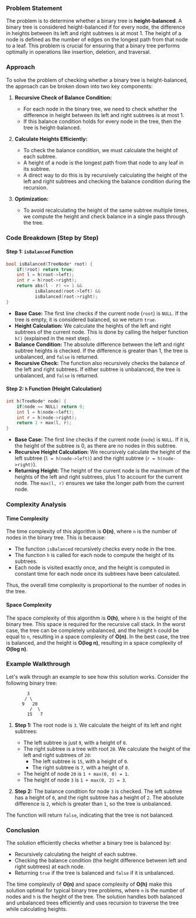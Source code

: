 ### Problem Statement

The problem is to determine whether a binary tree is **height-balanced**. A binary tree is considered height-balanced if for every node, the difference in heights between its left and right subtrees is at most 1. The height of a node is defined as the number of edges on the longest path from that node to a leaf. This problem is crucial for ensuring that a binary tree performs optimally in operations like insertion, deletion, and traversal.

### Approach

To solve the problem of checking whether a binary tree is height-balanced, the approach can be broken down into two key components:
1. **Recursive Check of Balance Condition:** 
   - For each node in the binary tree, we need to check whether the difference in height between its left and right subtrees is at most 1.
   - If this balance condition holds for every node in the tree, then the tree is height-balanced.
   
2. **Calculate Heights Efficiently:**
   - To check the balance condition, we must calculate the height of each subtree. 
   - A height of a node is the longest path from that node to any leaf in its subtree.
   - A direct way to do this is by recursively calculating the height of the left and right subtrees and checking the balance condition during the recursion.
   
3. **Optimization:** 
   - To avoid recalculating the height of the same subtree multiple times, we compute the height and check balance in a single pass through the tree.

### Code Breakdown (Step by Step)

#### Step 1: `isBalanced` Function

```cpp
bool isBalanced(TreeNode* root) {
    if(!root) return true;
    int l = h(root->left);
    int r = h(root->right);
    return abs(l - r) <= 1 &&
           isBalanced(root->left) &&
           isBalanced(root->right);
}
```

- **Base Case:** The first line checks if the current node (`root`) is `NULL`. If the tree is empty, it is considered balanced, so we return `true`.
- **Height Calculation:** We calculate the heights of the left and right subtrees of the current node. This is done by calling the helper function `h()` (explained in the next step).
- **Balance Condition:** The absolute difference between the left and right subtree heights is checked. If the difference is greater than 1, the tree is unbalanced, and `false` is returned.
- **Recursive Check:** The function also recursively checks the balance of the left and right subtrees. If either subtree is unbalanced, the tree is unbalanced, and `false` is returned.

#### Step 2: `h` Function (Height Calculation)

```cpp
int h(TreeNode* node) {
    if(node == NULL) return 0;
    int l = h(node->left);
    int r = h(node->right);
    return 1 + max(l, r);
}
```

- **Base Case:** The first line checks if the current node (`node`) is `NULL`. If it is, the height of the subtree is 0, as there are no nodes in this subtree.
- **Recursive Height Calculation:** We recursively calculate the height of the left subtree (`l = h(node->left)`) and the right subtree (`r = h(node->right)`).
- **Returning Height:** The height of the current node is the maximum of the heights of the left and right subtrees, plus 1 to account for the current node. The `max(l, r)` ensures we take the longer path from the current node.

### Complexity Analysis

#### Time Complexity

The time complexity of this algorithm is **O(n)**, where `n` is the number of nodes in the binary tree. This is because:
- The function `isBalanced` recursively checks every node in the tree.
- The function `h` is called for each node to compute the height of its subtrees. 
- Each node is visited exactly once, and the height is computed in constant time for each node once its subtrees have been calculated.

Thus, the overall time complexity is proportional to the number of nodes in the tree.

#### Space Complexity

The space complexity of this algorithm is **O(h)**, where `h` is the height of the binary tree. This space is required for the recursive call stack. In the worst case, the tree can be completely unbalanced, and the height `h` could be equal to `n`, resulting in a space complexity of **O(n)**. In the best case, the tree is balanced, and the height is **O(log n)**, resulting in a space complexity of **O(log n)**.

### Example Walkthrough

Let's walk through an example to see how this solution works. Consider the following binary tree:

```
        3
       / \
      9   20
         /  \
        15   7
```

1. **Step 1:** The root node is `3`. We calculate the height of its left and right subtrees:
   - The left subtree is just `9`, with a height of `0`.
   - The right subtree is a tree with root `20`. We calculate the height of the left and right subtrees of `20`:
     - The left subtree is `15`, with a height of `0`.
     - The right subtree is `7`, with a height of `0`.
   - The height of node `20` is `1 + max(0, 0) = 1`.
   - The height of node `3` is `1 + max(0, 2) = 3`.

2. **Step 2:** The balance condition for node `3` is checked. The left subtree has a height of `0`, and the right subtree has a height of `2`. The absolute difference is `2`, which is greater than `1`, so the tree is unbalanced.

The function will return `false`, indicating that the tree is not balanced.

### Conclusion

The solution efficiently checks whether a binary tree is balanced by:
- Recursively calculating the height of each subtree.
- Checking the balance condition (the height difference between left and right subtrees) at each node.
- Returning `true` if the tree is balanced and `false` if it is unbalanced.

The time complexity of **O(n)** and space complexity of **O(h)** make this solution optimal for typical binary tree problems, where `n` is the number of nodes and `h` is the height of the tree. The solution handles both balanced and unbalanced trees efficiently and uses recursion to traverse the tree while calculating heights.
